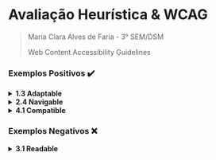 # Avaliação Heurística & WCAG

> Maria Clara Alves de Faria - 3° SEM/DSM
>
> Web Content Accessibility Guidelines

### Exemplos Positivos ✔️

<details>
    <summary><b>1.3 Adaptable</b></summary>
    <br>
    <ul>
        <li>Nesse ponto é abordado a questão de um mesmo conteúdo poder ser apresentado em layouts mais simples sem perder informações e coerência.</li>
        <li>O <em>Google</em> disponibiliza essa opção para usuários experienciando uma conexão mais lenta que querem acessar o e-mail.</li>
    </ul>
    <div align="center">
        <img alt="Layout mais simples para conectividades precárias." src="https://i.imgur.com/lt9BO6H.png">
    </div>
</details>

<details>
    <summary><b>2.4 Navigable</b></summary>
    <br>
    <ul>
        <li>Essa heurística visa a navegabilidade fácil, rápida e intuitiva por parte do usuário para encontrar o que precisam.</li>
        <li>Para facilitar a navegação por seus produtos, a <em>UOL</em> disponibiliza uma divisão por categorias dos mesmos.</li>
    </ul>
    <div align="center">
        <img alt="Código bem-estruturado." src="https://imgur.com/QOIVpSQ.png">
    </div>
</details>

<details>
    <summary><b>4.1 Compatible</b></summary>
    <br>
    <ul>
        <li>O objetivo dessa é maximizar ao máximo as chances de fácil entendimento de usuários, atuais ou futuros, incluindo manutenção desses códigos/páginas.</li>
        <li>Para ilustrar esse ponto, usei o <em>código do meu grupo do API</em>, no qual é possível perceber que as <em>divs</em> têm nomes lógicos de fácil percepção, além de estarem seguindo uma estrutura padrão, em ninho.</li>
    </ul>
    <div align="center">
        <img alt="Navegabilidade melhorada por categorização." src="https://i.imgur.com/wfRA2M3.png">
    </div>
</details>

### Exemplos Negativos ❌

<details>
	<summary><b>3.1 Readable</b></summary>
    <br>
    <ul>
        <li>O objetivo dessa heurística é justamente priorizar a leitura confortável por parte do usuário.</li>
        <li>Objetivo esse que deixa a desejar no site da famosa marca <em>Saint Laurent</em>, que conta com textos demasiadamente pequenos.</li>
    </ul>
    <div align="center">
        <img alt="Textos muito pequenos." src="https://i.imgur.com/RxrePIn.png">
    </div>
</details>
